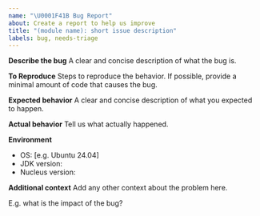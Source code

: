 ```yaml
---
name: "\U0001F41B Bug Report"
about: Create a report to help us improve
title: "(module name): short issue description"
labels: bug, needs-triage
---
```


**Describe the bug**
A clear and concise description of what the bug is.

**To Reproduce**
Steps to reproduce the behavior. If possible, provide a minimal amount of code that causes the bug.

**Expected behavior**
A clear and concise description of what you expected to happen.

**Actual behavior**
Tell us what actually happened.

**Environment**
 - OS: [e.g. Ubuntu 24.04]
 - JDK version:
 - Nucleus version:

**Additional context**
Add any other context about the problem here.

E.g. what is the impact of the bug?
